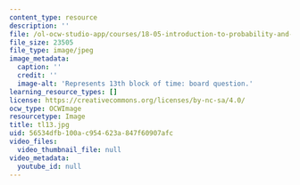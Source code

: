 ```yaml
---
content_type: resource
description: ''
file: /ol-ocw-studio-app/courses/18-05-introduction-to-probability-and-statistics-spring-2014/56534dfb100ac954623a847f60907afc_tl13.jpg
file_size: 23505
file_type: image/jpeg
image_metadata:
  caption: ''
  credit: ''
  image-alt: 'Represents 13th block of time: board question.'
learning_resource_types: []
license: https://creativecommons.org/licenses/by-nc-sa/4.0/
ocw_type: OCWImage
resourcetype: Image
title: tl13.jpg
uid: 56534dfb-100a-c954-623a-847f60907afc
video_files:
  video_thumbnail_file: null
video_metadata:
  youtube_id: null
---
```

